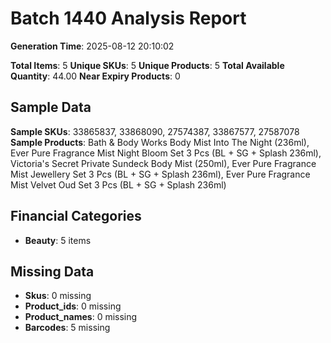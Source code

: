 # Batch 1440 Analysis Report

**Generation Time**: 2025-08-12 20:10:02

**Total Items**: 5
**Unique SKUs**: 5
**Unique Products**: 5
**Total Available Quantity**: 44.00
**Near Expiry Products**: 0

## Sample Data
**Sample SKUs**: 33865837, 33868090, 27574387, 33867577, 27587078
**Sample Products**: Bath & Body Works Body Mist Into The Night (236ml), Ever Pure Fragrance Mist Night Bloom Set 3 Pcs (BL + SG + Splash 236ml), Victoria's Secret Private Sundeck Body Mist (250ml), Ever Pure Fragrance Mist Jewellery Set 3 Pcs (BL + SG + Splash 236ml), Ever Pure Fragrance Mist Velvet Oud Set 3 Pcs (BL + SG + Splash 236ml)

## Financial Categories
- **Beauty**: 5 items

## Missing Data
- **Skus**: 0 missing
- **Product_ids**: 0 missing
- **Product_names**: 0 missing
- **Barcodes**: 5 missing
